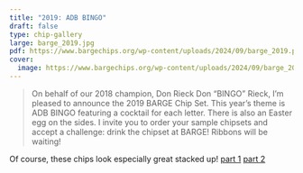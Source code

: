 ```yaml
---
title: "2019: ADB BINGO"
draft: false
type: chip-gallery
large: barge_2019.jpg
pdf: https://www.bargechips.org/wp-content/uploads/2024/09/barge_2019.pdf
cover:
  image: https://www.bargechips.org/wp-content/uploads/2024/09/barge_2019_detail.png
---
```


> On behalf of our 2018 champion, Don Rieck Don “BINGO” Rieck, I’m pleased to
> announce the 2019 BARGE Chip Set. This year’s theme is ADB BINGO featuring a
> cocktail for each letter. There is also an Easter egg on the sides. I invite
> you to order your sample chipsets and accept a challenge: drink the chipset
> at BARGE! Ribbons will be waiting!

Of course, these chips look especially great stacked up!  [part 1](side1.jpg) 
[part 2](side2.jpg)
